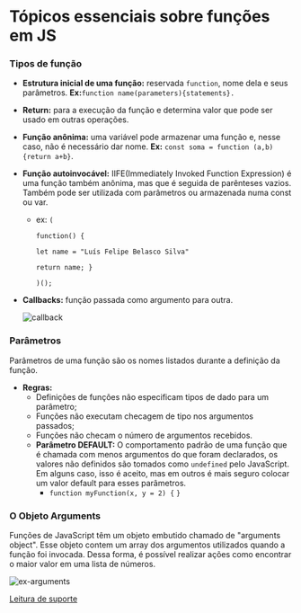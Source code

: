 # Tópicos essenciais sobre funções em JS

### Tipos de função

+ **Estrutura inicial de uma função:** reservada `function`, nome dela e seus parâmetros. **Ex:**`function name(parameters){statements}.`

+ **Return:** para a execução da função e determina valor que pode ser usado em outras operações.

+ **Função anônima:** uma variável pode armazenar uma função e, nesse caso, não é necessário dar nome. **Ex:** `const soma = function (a,b) {return a+b}`.

+ **Função autoinvocável:** IIFE(Immediately Invoked Function Expression) é uma função também anônima, mas que é seguida de parênteses  vazios. Também pode ser utilizada com parâmetros ou armazenada numa const ou var. 

  + ex:  `(`

    `function() {`

    `let name = "Luís Felipe Belasco Silva"`

    `return name; }`

    `)();`

+ **Callbacks:** função passada como argumento para outra.

  ![callback](C:\Users\Lipe\Downloads\callback.jpg)

  

### Parâmetros

Parâmetros de uma função são os nomes listados durante a definição da função.

+ **Regras:**
  + Definições de funções não especificam tipos de dado para um parâmetro;
  + Funções não executam checagem de tipo nos argumentos passados;
  + Funções não checam o número de argumentos recebidos.
  + **Parâmetro DEFAULT:** O comportamento padrão de uma função que é chamada com menos argumentos do que foram declarados, os valores não definidos são tomados como `undefined` pelo JavaScript. Em alguns caso, isso é aceito, mas em outros é mais seguro colocar um valor default para esses parâmetros.
    + `function myFunction(x, y = 2) {`
      `}`

### O  Objeto  Arguments

Funções de JavaScript têm um objeto embutido chamado de "arguments object". Esse objeto contem um array dos argumentos utilizados quando a função foi invocada. Dessa forma, é possível realizar ações como encontrar o maior valor em uma lista de números. 

![ex-arguments](C:\Users\Lipe\Downloads\ex-arguments.jpg)



[Leitura de suporte](https://www.w3schools.com/js/js_function_parameters.asp)



